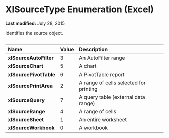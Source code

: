 
# XlSourceType Enumeration (Excel)

 **Last modified:** July 28, 2015

Identifies the source object.

## 





|**Name**|**Value**|**Description**|
|:-----|:-----|:-----|
| **xlSourceAutoFilter**|3|An AutoFilter range|
| **xlSourceChart**|5|A chart|
| **xlSourcePivotTable**|6|A PivotTable report|
| **xlSourcePrintArea**|2|A range of cells selected for printing|
| **xlSourceQuery**|7|A query table (external data range)|
| **xlSourceRange**|4|A range of cells|
| **xlSourceSheet**|1|An entire worksheet|
| **xlSourceWorkbook**|0|A workbook|
